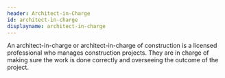 ```yaml
---
header: Architect-in-Charge
id: architect-in-charge
displayname: architect-in-charge
---
```

An architect-in-charge or architect-in-charge of construction is a licensed professional who manages construction projects. They are in charge of making sure the work is done correctly and overseeing the outcome of the project.
